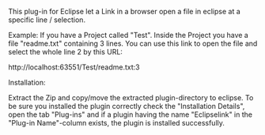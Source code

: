 This plug-in for Eclipse let a Link in a browser open a file in eclipse at a specific line / selection.

Example:
If you have a Project called "Test". Inside the Project you have a file "readme.txt" containing 3 lines. You can use this link to open the file and select the whole line 2 by this URL: 

http://localhost:63551/Test/readme.txt:3

Installation: 

Extract the Zip and copy/move the extracted plugin-directory to eclipse. To be sure you installed the plugin correctly check the "Installation Details", open the tab "Plug-ins" and if a plugin having the name "Eclipselink" in the "Plug-in Name"-column exists, the plugin is installed successfully. 
